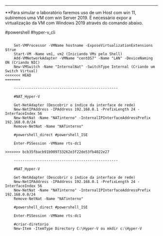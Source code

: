 ------

**Para simular o laboratório faremos uso de um Host com win 11, subiremos uma VM com win Server 2019. É necessário expor a virtualização da VM com Windows 2019  através do comando abaixo.

#powershell #hyper-v_cli

```shell
	
	Set-VMProcessor -VMName hostname -ExposeVirtualizationExtensions $true
	Start-VM -Name vm1, vm2 (Iniciando VMs pelo Shell)
	Add-VMNetworkAdapter -VMName "centOS7" -Name "LAN" -DeviceNaming ON (Criando NIC)
	New-VMSwitch -Name "InternalNat" -SwitchType Internal (Criando um Switch Virtual)
<<<<<<< HEAD
=======
	
	------------------------------------------------
	
	#NAT_Hyper-V
	
	Get-NetAdapter (Descobrir o índice da interface de rede)
	New-NetIPAddress -IPAddress 192.168.0.1 -PrefixLength 24 -InterfaceIndex 56      
	New-NetNat -Name "NATinterno" -InternalIPInterfaceAddressPrefix 192.168.0.0/24
	Remove-NetNat -Name "NATinterno"
	
	#powershell_direct #powershell_ISE
	
	Enter-PSSession -VMName rts-dc1 
	
>>>>>>> bcb35fbacb91b909733262e3f22de53fb4022e27
	
	------------------------------------------------
	
	#NAT_Hyper-V
	
	Get-NetAdapter (Descobrir o índice da interface de rede)
	New-NetIPAddress -IPAddress 192.168.0.1 -PrefixLength 24 -InterfaceIndex 56      
	New-NetNat -Name "NATinterno" -InternalIPInterfaceAddressPrefix 192.168.0.0/24
	Remove-NetNat -Name "NATinterno"
	
	#powershell_direct #powershell_ISE
	
	Enter-PSSession -VMName rts-dc1 
	
	#criar-diretorio
	New-Item -ItemType Directory C:\Hyper-V ou mkdir c:\Hyper-V
```
